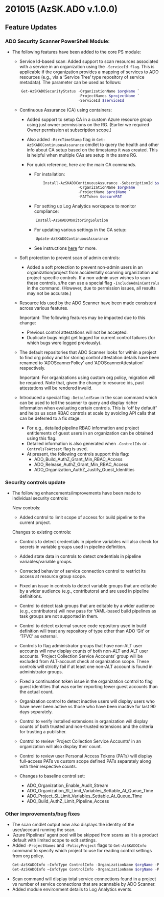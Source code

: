 # 201015 (AzSK.ADO v.1.0.0)

## Feature Updates

### ADO Security Scanner PowerShell Module:
* The following features have been added to the core PS module:

    * Service Id-based scan: Added support to scan resources associated with a service in an organization using the     ```-ServiceId flag```. This is applicable if the organization provides a mapping of services to ADO resources (e.g., via a ‘Service Tree’ type repository of service metadata). The parameter can be used as follows:
    ```Powershell
        Get-AzSKADOSecurityStatus -OrganizationName $orgName `
                                  -ProjectNames $projectName `
                                  -ServiceId $serviceId
    ```
    * Continuous Assurance (CA) using containers: 
        * Added support to setup CA in a custom Azure resource group using just owner permissions on the RG. (Earlier we required Owner permission at subscription scope.)
        * Also added ```-RsrcTimeStamp``` flag in ```Get-AzSKADOContinuousAssurance``` cmdlet to query the health and other info about CA setup based on the timestamp it was created. This is helpful when multiple CAs are setup in the same RG.

        * For quick reference, here are the main CA commands.
            * For installation:
                ```Powershell
                    Install-AzSKADOContinuousAssurance -SubscriptionId $subId `
                                    -OrganizationName $orgName ` 
                                    -ProjectName $projName `
                                    -PATToken $securePAT 
                ```
            * For setting up Log Analytics workspace to monitor compliance:
            ```Powershell
                Install-AzSKADOMonitoringSolution
            ```
            * For updating various settings in the CA setup: 
            ```Powershell
                Update-AzSKADOContinuousAssurance
            ```
            * See instructions [here](https://aka.ms/adoscanner/CA) for more.

    * Soft protection to prevent scan of admin controls: 
        * Added a soft protection to prevent non-admin users in an organization/project from accidentally scanning organization and project-specific controls. If a non-admin user wishes to scan these controls, s/he can use a special flag ```-IncludeAdminControls``` in the command. (However, due to permission issues, all results may not be accurate.)

    * Resource Ids used by the ADO Scanner have been made consistent across various features. 

        Important: The following features may be impacted due to this change:
        * Previous control attestations will not be accepted. 
        * Duplicate bugs might get logged for current control failures (for which bugs were logged previously).
    * The default repositories that ADO Scanner looks for within a project to find org policy and for storing control attestation details have been renamed to ‘ADOScannerPolicy’ and ‘ADOScannerAttestation’ respectively.

        Important: For organizations using custom org policy, migration will be required. Note that, given the change to resource ids, past attestations will be rendered invalid.

    * Introduced a special flag ```-DetailedScan``` in the scan command which can be used to tell the scanner to query and display richer information when evaluating certain controls. This is “off by default” and helps us scan RBAC controls at scale by avoiding API calls that can be deferred to a fix stage. 
        * For e.g., detailed pipeline RBAC information and project entitlements of guest users in an organization can be obtained using this flag.
        * Detailed information is also generated when ```-ControlIds``` or ```-ControlsToAttest``` flag is used. 
        * At present, the following controls support this flag: 
            * ADO_Build_AuthZ_Grant_Min_RBAC_Access
            * ADO_Release_AuthZ_Grant_Min_RBAC_Access
            * ADO_Organization_AuthZ_Justify_Guest_Identities

### Security controls update
* The following enhancements/improvements have been made to individual security controls:

    New controls:
    * Added control to limit scope of access for build pipeline to the current project.

    Changes to existing controls:
    * Controls to detect credentials in pipeline variables will also check for secrets in variable groups used in pipeline definition.
    * Added state data in controls to detect credentials in pipeline variables/variable groups.
    * Corrected behavior of service connection control to restrict its access at resource group scope.
    * Fixed an issue in controls to detect variable groups that are editable by a wider audience (e.g., contributors) and are used in pipeline definitions.
    * Control to detect task groups that are editable by a wider audience (e.g., contributors) will now pass for YAML-based build pipelines as task groups are not supported in them.
    * Control to detect external source code repository used in build definition will treat any repository of type other than ADO ‘Git’ or ‘TFVC’ as external.
    * Controls to flag administrator groups that have non-ALT user accounts will now display counts of both non-ALT and ALT user accounts. ‘Project Collection Service Accounts’ group will be excluded from ALT-account check at organization scope. These controls will strictly fail if at least one non-ALT account is found in administrator groups.
    * Fixed a continuation token issue in the organization control to flag guest identities that was earlier reporting fewer guest accounts than the actual count.
    * Organization control to detect inactive users will display users who have never been active vs those who have been inactive for last 90 days separately.
    * Control to verify installed extensions in organization will display counts of both trusted and non-trusted extensions and the criteria for trusting a publisher.
    * Control to review ‘Project Collection Service Accounts’ in an organization will also display their count. 
    * Control to review user Personal Access Tokens (PATs) will display full-access PATs vs custom scope defined PATs separately along with their respective counts.
    
    * Changes to baseline control set:
        * ADO_Organization_Enable_Audit_Stream
        * ADO_Organization_SI_Limit_Variables_Settable_At_Queue_Time
        * ADO_Project_SI_Limit_Variables_Settable_At_Queue_Time
        * ADO_Build_AuthZ_Limit_Pipeline_Access

### Other improvements/bug fixes
* The scan cmdlet output now also displays the identity of the user/account running the scan.
* ‘Azure Pipelines’ agent pool will be skipped from scans as it is a product default with limited scope to edit settings.
* Added ```-ProjectNames``` and ```-PolicyProject``` flags to ```Get-AzSKADOInfo``` command to specify which project to use for reading control settings from org policy.
    ```Powershell
    Get-AzSKADOInfo –InfoType ControlInfo -OrganizationName $orgName -PolicyProject $projectName 
    Get-AzSKADOInfo –InfoType ControlInfo -OrganizationName $orgName -ProjectName $projectName
    ``` 
* Scan command will display total service connections found in a project vs number of service connections that are scannable by ADO Scanner.
* Added module environment details to Log Analytics events.





